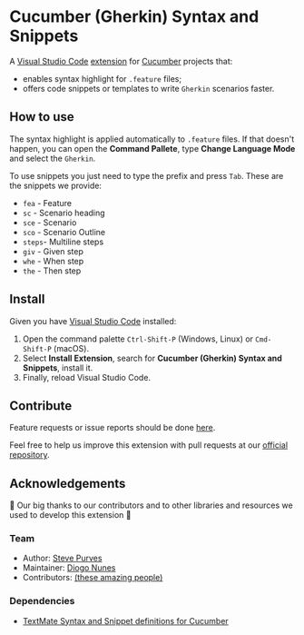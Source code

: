 # Cucumber (Gherkin) Syntax and Snippets

A [Visual Studio Code](https://code.visualstudio.com/) [extension](https://marketplace.visualstudio.com/items?itemName=stevejpurves.cucumber) for [Cucumber](https://cucumber.io/) projects that:

- enables syntax highlight for  `.feature` files;
- offers code snippets or templates to write `Gherkin` scenarios faster.

## How to use

The syntax highlight is applied automatically to `.feature` files. If that doesn't happen, you can open the **Command Pallete**, type **Change Language Mode** and select the `Gherkin`.

To use snippets you just need to type the prefix and press `Tab`. These are the snippets we provide:

- `fea` - Feature
- `sc` - Scenario heading
- `sce` - Scenario
- `sco` - Scenario Outline
- `steps`- Multiline steps
- `giv` - Given step
- `whe` - When step
- `the` - Then step

## Install

Given you have [Visual Studio Code](https://code.visualstudio.com/) installed:

1. Open the command palette `Ctrl-Shift-P` (Windows, Linux) or `Cmd-Shift-P` (macOS).
2. Select **Install Extension**, search for **Cucumber (Gherkin) Syntax and Snippets**, install it.
3. Finally, reload Visual Studio Code.

## Contribute

Feature requests or issue reports should be done [here](https://github.com/stevejpurves/vscode-cucumber/issues).

Feel free to help us improve this extension with pull requests at our [official repository](https://github.com/stevejpurves/vscode-cucumber).

## Acknowledgements

👏 Our big thanks to our contributors and to other libraries and resources we used to develop this extension 👏

### Team

- Author: [Steve Purves](mailto:stevejpurves@gmail.com)
- Maintainer: [Diogo Nunes](https://github.com/dialex)
- Contributors: [(these amazing people)](https://github.com/stevejpurves/vscode-cucumber/graphs/contributors)

### Dependencies

- [TextMate Syntax and Snippet definitions for Cucumber](https://github.com/cucumber/cucumber-tmbundle)
